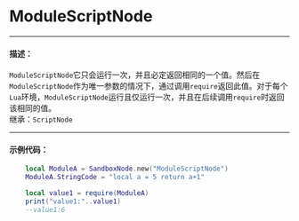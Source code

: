 # ModuleScriptNode
------------------------------------------------------------------------------------------
#### 描述：

`ModuleScriptNode`它只会运行一次，并且必定返回相同的一个值。然后在 `ModuleScriptNode`作为唯一参数的情况下，通过调用`require`返回此值。对于每个`Lua`环境，`ModuleScriptNode`运行且仅运行一次，并且在后续调用`require`时返回该相同的值。<br>
继承：`ScriptNode` 

------------------------------------------------------------------------------------------
#### 示例代码：

```lua
	local ModuleA = SandboxNode.new("ModuleScriptNode")
	ModuleA.StringCode = "local a = 5 return a+1"

	local value1 = require(ModuleA)
	print("value1:"..value1)
	--value1:6
```